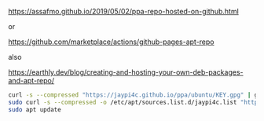 https://assafmo.github.io/2019/05/02/ppa-repo-hosted-on-github.html

or

https://github.com/marketplace/actions/github-pages-apt-repo

also

https://earthly.dev/blog/creating-and-hosting-your-own-deb-packages-and-apt-repo/


```bash
curl -s --compressed "https://jaypi4c.github.io/ppa/ubuntu/KEY.gpg" | gpg --dearmor | sudo tee /etc/apt/trusted.gpg.d/jaypi4c.gpg >/dev/null
sudo curl -s --compressed -o /etc/apt/sources.list.d/jaypi4c.list "https://jaypi4c.github.io/ppa/ubuntu/jaypi4c.list"
sudo apt update
```
